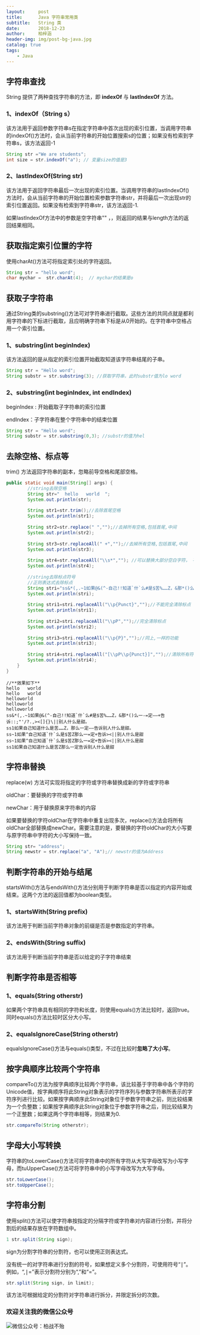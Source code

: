 ```yaml
---
layout:     post
title:      Java 字符串常用类
subtitle:   String 类
date:       2018-12-23
author:     柏梓涵
header-img: img/post-bg-java.jpg
catalog: true
tags:
    - Java
---
```


## 字符串查找
String 提供了两种查找字符串的方法，即 **indexOf** 与 **lastIndexOf** 方法。

### 1、indexOf（String s） 
该方法用于返回参数字符串s在指定字符串中首次出现的索引位置，当调用字符串的indexOf()方法时，会从当前字符串的开始位置搜索s的位置；如果没有检索到字符串s，该方法返回-1

```java
String str ="We are students";
int size = str.indexOf("a"); // 变量size的值是3
```

### 2、lastIndexOf(String str)

该方法用于返回字符串最后一次出现的索引位置。当调用字符串的lastIndexOf()方法时，会从当前字符串的开始位置检索参数字符串str，并将最后一次出现str的索引位置返回。如果没有检索到字符串str，该方法返回-1.

如果lastIndexOf方法中的参数是空字符串"" ，，则返回的结果与length方法的返回结果相同。

## 获取指定索引位置的字符
使用charAt()方法可将指定索引处的字符返回。

```java
String str = "hello word";
char mychar =  str.charAt(4);  // mychar的结果是o
```

## 获取子字符串
通过String类的substring()方法可对字符串进行截取。这些方法的共同点就是都利用字符串的下标进行截取，且应明确字符串下标是从0开始的。在字符串中空格占用一个索引位置。

### 1、substring(int beginIndex)

该方法返回的是从指定的索引位置开始截取知道该字符串结尾的子串。

```java
String str = "Hello word";
String substr = str.substring(3); //获取字符串，此时substr值为lo word
```

### 2、substring(int beginIndex,  int endIndex)

beginIndex : 开始截取子字符串的索引位置

endIndex：子字符串在整个字符串中的结束位置

```java
String str = "Hello word";
String substr = str.substring(0,3); //substr的值为hel
```

## 去除空格、标点等
trim() 方法返回字符串的副本，忽略前导空格和尾部空格。

```java
public static void main(String[] args) {
        //string去除空格
        String str="  hello   world  ";
        System.out.println(str);
 
        String str1=str.trim();//去除首尾空格
        System.out.println(str1);
 
        String str2=str.replace(" ","");//去掉所有空格,包括首尾,中间
        System.out.println(str2);
 
        String str3=str.replaceAll(" +","");//去掉所有空格,包括首尾,中间
        System.out.println(str3);
 
        String str4=str.replaceAll("\\s*",""); //可以替换大部分空白字符， 不限于空格 . 说明:\s 可以匹配空格、制表符、换页符等空白字符的其中任意一个
        System.out.println(str4);
 
        //string去除标点符号
        //正则表达式去除标点
        String stri="ss&*(,.~1如果@&(^-自己!!知道`什`么#是$苦%……Z，&那*()么一-=定——+告诉::;\"'/?.,><[]{}\\||别人什么是甜。";
        System.out.println(stri);
 
        String stri1=stri.replaceAll("\\p{Punct}","");//不能完全清除标点
        System.out.println(stri1);
 
        String stri2=stri.replaceAll("\\pP","");//完全清除标点
        System.out.println(stri2);
 
        String stri3=stri.replaceAll("\\p{P}","");//同上,一样的功能
        System.out.println(stri3);
 
        String stri4=stri.replaceAll("[\\pP\\p{Punct}]","");//清除所有符号,只留下字母 数字  汉字  共3类.
        System.out.println(stri4);
    }
}
```

```
//**效果如下**
hello   world  
hello   world
helloworld
helloworld
helloworld
ss&*(,.~1如果@&(^-自己!!知道`什`么#是$苦%……Z，&那*()么一-=定——+告诉::;"'/?.,><[]{}\||别人什么是甜。
ss1如果自己知道什么是苦……Z，那么一定——告诉别人什么是甜。
ss~1如果^自己知道`什`么是$苦Z那么一=定+告诉><||别人什么是甜
ss~1如果^自己知道`什`么是$苦Z那么一=定+告诉><||别人什么是甜
ss1如果自己知道什么是苦Z那么一定告诉别人什么是甜
```

## 字符串替换
replace(w) 方法可实现将指定的字符或字符串替换成新的字符或字符串

oldChar：要替换的字符或字符串

newChar：用于替换原来字符串的内容

如果要替换的字符oldChar在字符串中重复出现多次，replace()方法会将所有oldChar全部替换成newChar。需要注意的是，要替换的字符oldChar的大小写要与原字符串中字符的大小写保持一致。

```java
String str= "address";
String newstr = str.replace("a", "A");// newstr的值为Address
```

## 判断字符串的开始与结尾
startsWith()方法与endsWith()方法分别用于判断字符串是否以指定的内容开始或结束。这两个方法的返回值都为boolean类型。

### 1、startsWith(String prefix) 

该方法用于判断当前字符串对象的前缀是否是参数指定的字符串。

### 2、endsWith(String suffix) 
该方法用于判断当前字符串是否以给定的子字符串结束

## 判断字符串是否相等
    
### 1、equals(String otherstr)

如果两个字符串具有相同的字符和长度，则使用equals()方法比较时，返回true。同时equals()方法比较时区分大小写。

### 2、equalsIgnoreCase(String otherstr)

equalsIgnoreCase()方法与equals()类型，不过在比较时**忽略了大小写**。

## 按字典顺序比较两个字符串

compareTo()方法为按字典顺序比较两个字符串，该比较基于字符串中各个字符的Unicode值，按字典顺序将此String对象表示的字符序列与参数字符串所表示的字符序列进行比较。如果按字典顺序此String对象位于参数字符串之前，则比较结果为一个负整数；如果按字典顺序此String对象位于参数字符串之后，则比较结果为一个正整数；如果这两个字符串相等，则结果为0.

```java
str.compareTo(String otherstr);
```

## 字母大小写转换
字符串的toLowerCase()方法可将字符串中的所有字符从大写字母改写为小写字母，而tuUpperCase()方法可将字符串中的小写字母改写为大写字母。

```java
str.toLowerCase();
str.toUpperCase();
```
## 字符串分割
使用split()方法可以使字符串按指定的分隔字符或字符串对内容进行分割，并将分割后的结果存放在字符数组中。

```java
1 str.split(String sign);
```
sign为分割字符串的分割符，也可以使用正则表达式。

没有统一的对字符串进行分割的符号，如果想定义多个分割符，可使用符号“<kbd>|</kbd>”。例如，“,<kbd>|</kbd>=”表示分割符分别为“,”和“=”。

```java 
str.split(String sign, in limit);
```
该方法可根据给定的分割符对字符串进行拆分，并限定拆分的次数。

### 欢迎关注我的微信公众号

![微信公众号：柏战不殆](http://upload-images.jianshu.io/upload_images/3990834-c91d28f8be4121e4.png?imageMogr2/auto-orient/strip%7CimageView2/2/w/1240)
